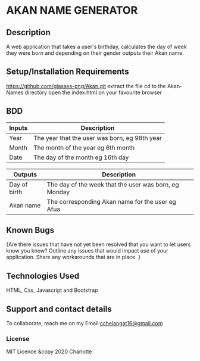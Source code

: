 # AKAN NAME GENERATOR

## Description
A web application that takes a user's birthday, calculates the day of week they were born and depending on their gender outputs their Akan name.

## Setup/Installation Requirements
https://github.com/glasses-png/Akan.git
extract the file
cd to the Akan-Names directory
open the index.html on your favourite browser

## BDD
| Inputs | Description |
|-------- |------------|
| Year | The year that the user was born, eg 98th year |
| Month | The month of the year eg 6th month |
| Date | The day of the month eg 16th day |

| Outputs | Description |
|--------- | -----------|
| Day of birth | The day of the week that the user was born, eg Monday |
| Akan name | The corresponding Akan name for the user eg Afua |
## Known Bugs
{Are there issues that have not yet been resolved that you want to let users know you know? Outline any issues that would impact use of your application. Share any workarounds that are in place. }

## Technologies Used
HTML,
Css,
Javascript and 
Bootstrap

## Support and contact details
To collaborate, reach me on my Email:cchelangat16@gmail.com

### License
MIT Licence &copy 2020 Charlotte

  